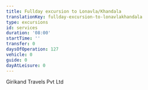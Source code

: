 ```yaml
---
title: Fullday excursion to Lonavla/Khandala
translationKey: fullday-excursion-to-lonavlakhandala
type: excursions
id: services
duration: '08:00'
startTime: ''
transfer: 0
daysOfOperation: 127
vehicle: 0
guide: 0
dayAtLeisure: 0
---
```

Girikand Travels Pvt Ltd